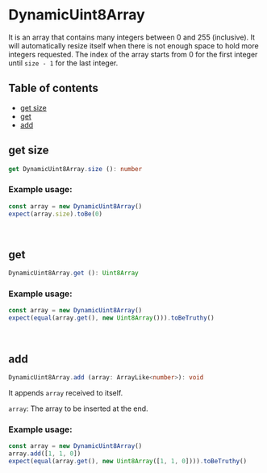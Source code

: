 # DynamicUint8Array
It is an array that contains many integers between 0 and 255 (inclusive). It will automatically resize itself when there is not enough space to hold more integers requested. The index of the array starts from 0 for the first integer until `size - 1` for the last integer.

## Table of contents
- [get size](https://github.com/ii887522/hydro/blob/master/docs/collection/DynamicUint8Array.md#get-size)
- [get](https://github.com/ii887522/hydro/blob/master/docs/collection/DynamicUint8Array.md#get)
- [add](https://github.com/ii887522/hydro/blob/master/docs/collection/DynamicUint8Array.md#add)

## **get size**
```ts
get DynamicUint8Array.size (): number
```

### **Example usage:**
```ts
const array = new DynamicUint8Array()
expect(array.size).toBe(0)
```
<br />

## **get**
```ts
DynamicUint8Array.get (): Uint8Array
```

### **Example usage:**
```ts
const array = new DynamicUint8Array()
expect(equal(array.get(), new Uint8Array())).toBeTruthy()
```
<br />

## **add**
```ts
DynamicUint8Array.add (array: ArrayLike<number>): void
```
It appends `array` received to itself.

`array`: The array to be inserted at the end.

### **Example usage:**
```ts
const array = new DynamicUint8Array()
array.add([1, 1, 0])
expect(equal(array.get(), new Uint8Array([1, 1, 0]))).toBeTruthy()
```
<br />
